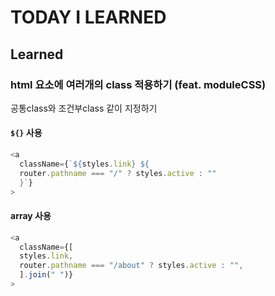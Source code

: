 # TODAY I LEARNED

## Learned

### html 요소에 여러개의 class 적용하기 (feat. moduleCSS)

공통class와 조건부class 같이 지정하기

#### `${}` 사용

```js
<a
  className={`${styles.link} ${
  router.pathname === "/" ? styles.active : ""
  }`}
>
```

#### array 사용

```js
<a
  className={[
  styles.link,
  router.pathname === "/about" ? styles.active : "",
  ].join(" ")}
>
```

